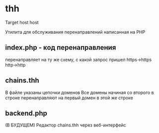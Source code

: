 # thh
Target host host

Утилита для обслуживания перенаправлений написанная на PHP

## index.php - код перенаправления
перенаправляет на ту же схему, с какой запрос пришел https->https http->http 

## chains.thh
В файле указаны цепочки доменов
Все домены начиная со второго в строке перенаправляют на первый домен в этой же строке

## backend.php
(В БУДУЩЕМ)
Редактор chains.thh через веб-интерфейс
